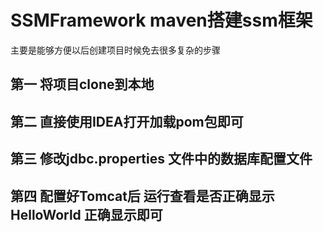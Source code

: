 # SSMFramework  maven搭建ssm框架

主要是能够方便以后创建项目时候免去很多复杂的步骤


## 第一 将项目clone到本地

## 第二 直接使用IDEA打开加载pom包即可

## 第三 修改jdbc.properties 文件中的数据库配置文件

## 第四 配置好Tomcat后 运行查看是否正确显示HelloWorld 正确显示即可

